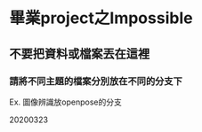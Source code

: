 # 畢業project之Impossible
## 不要把資料或檔案丟在這裡
### 請將不同主題的檔案分別放在不同的分支下 <br> 
  Ex. 圖像辨識放openpose的分支 <br>

20200323
